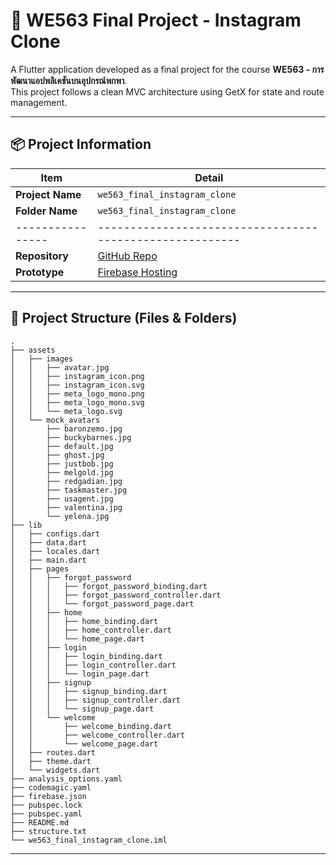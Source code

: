 # 📸 WE563 Final Project - Instagram Clone

A Flutter application developed as a final project for the course **WE563 - การพัฒนาแอปพลิเคชันบนอุปกรณ์พกพา**.  
This project follows a clean MVC architecture using GetX for state and route management.

---

## 📦 Project Information

| Item           | Detail                                                 |
|----------------|--------------------------------------------------------|
| **Project Name** | `we563_final_instagram_clone`                        |
| **Folder Name**  | `we563_final_instagram_clone`                        |
|----------------|--------------------------------------------------------|
| **Repository**   | [GitHub Repo](https://github.com/maetace/we563_final_instagram_clone) |
| **Prototype**   | [Firebase Hosting](https://we563-final-instagram-clone.web.app/) |


---

## 📄 Project Structure (Files & Folders)

```plaintext
.
├── assets
│   ├── images
│   │   ├── avatar.jpg
│   │   ├── instagram_icon.png
│   │   ├── instagram_icon.svg
│   │   ├── meta_logo_mono.png
│   │   ├── meta_logo_mono.svg
│   │   └── meta_logo.svg
│   └── mock_avatars
│       ├── baronzemo.jpg
│       ├── buckybarnes.jpg
│       ├── default.jpg
│       ├── ghost.jpg
│       ├── justbob.jpg
│       ├── melgold.jpg
│       ├── redgadian.jpg
│       ├── taskmaster.jpg
│       ├── usagent.jpg
│       ├── valentina.jpg
│       └── yelena.jpg
├── lib
│   ├── configs.dart
│   ├── data.dart
│   ├── locales.dart
│   ├── main.dart
│   ├── pages
│   │   ├── forgot_password
│   │   │   ├── forgot_password_binding.dart
│   │   │   ├── forgot_password_controller.dart
│   │   │   └── forgot_password_page.dart
│   │   ├── home
│   │   │   ├── home_binding.dart
│   │   │   ├── home_controller.dart
│   │   │   └── home_page.dart
│   │   ├── login
│   │   │   ├── login_binding.dart
│   │   │   ├── login_controller.dart
│   │   │   └── login_page.dart
│   │   ├── signup
│   │   │   ├── signup_binding.dart
│   │   │   ├── signup_controller.dart
│   │   │   └── signup_page.dart
│   │   └── welcome
│   │       ├── welcome_binding.dart
│   │       ├── welcome_controller.dart
│   │       └── welcome_page.dart
│   ├── routes.dart
│   ├── theme.dart
│   └── widgets.dart
├── analysis_options.yaml
├── codemagic.yaml
├── firebase.json
├── pubspec.lock
├── pubspec.yaml
├── README.md
├── structure.txt
└── we563_final_instagram_clone.iml
```

---

